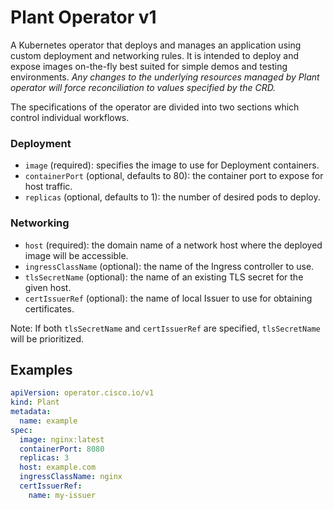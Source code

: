 # Plant Operator v1

A Kubernetes operator that deploys and manages an application using custom deployment and networking rules.
It is intended to deploy and expose images on-the-fly best suited for simple demos and testing environments.
_Any changes to the underlying resources managed by Plant operator will force reconciliation to values
specified by the CRD._

The specifications of the operator are divided into two sections which control individual workflows.

### Deployment

- `image` (required): specifies the image to use for Deployment containers.
- `containerPort` (optional, defaults to 80): the container port to expose for host traffic.
- `replicas` (optional, defaults to 1): the number of desired pods to deploy.

### Networking

- `host` (required): the domain name of a network host where the deployed image will be accessible.
- `ingressClassName` (optional): the name of the Ingress controller to use.
- `tlsSecretName` (optional): the name of an existing TLS secret for the given host.
- `certIssuerRef` (optional): the name of local Issuer to use for obtaining certificates. 

Note: If both `tlsSecretName` and `certIssuerRef` are specified, `tlsSecretName` will be prioritized.

## Examples

```yaml
apiVersion: operator.cisco.io/v1
kind: Plant
metadata:
  name: example
spec:
  image: nginx:latest
  containerPort: 8080
  replicas: 3
  host: example.com
  ingressClassName: nginx
  certIssuerRef:
    name: my-issuer
```
